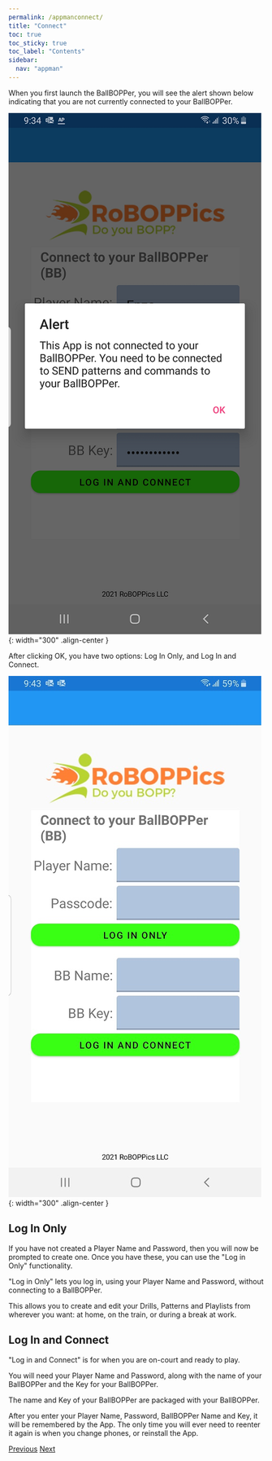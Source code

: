 ```yaml
---
permalink: /appmanconnect/
title: "Connect"
toc: true
toc_sticky: true
toc_label: "Contents"
sidebar:
  nav: "appman"
---
```


When you first launch the BallBOPPer, you will see the alert shown below indicating that you are not currently connected to your BallBOPPer.

![Connect Alert Image](../assets/images/ConnectAlert500.png){: width="300" .align-center } 

After clicking OK, you have two options: Log In Only, and Log In and Connect.

![Connect Image](../assets/images/Connect.jpg){: width="300" .align-center } 

## Log In Only
If you have not created a Player Name and Password, then you will now be prompted to create one. Once you have these, you can use the "Log in Only" functionality.

"Log in Only" lets you log in, using your Player Name and Password, without connecting to a BallBOPPer.

This allows you to create and edit your Drills, Patterns and Playlists from wherever you want: at home, on the train, or during a break at work.

## Log In and Connect
"Log in and Connect" is for when you are on-court and ready to play.

You will need your Player Name and Password, along with the name of your BallBOPPer and the Key for your BallBOPPer.

The name and Key of your BallBOPPer are packaged with your BallBOPPer.

After you enter your Player Name, Password, BallBOPPer Name and Key, it will be remembered by the App. The only time you will ever need to reenter it again is when you change phones, or reinstall the App.

  <nav class="pagination">
      <a href="/BallBOPPer/appmanintro/" class="pagination--pager" title="Introduction">Previous</a>
      <a href="/BallBOPPer/patternLibraries/" class="pagination--pager" title="Pattern Libraries">Next</a> 
  </nav>
